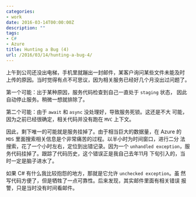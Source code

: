 ```yaml
---
categories:
- work
date: 2016-03-14T00:00:00Z
description: ""
tags:
- C#
- Azure
title: Hunting a Bug (4)
url: /2016/03/14/hunting-a-bug-4/
---
```



上午到公司还没出电梯，手机里就蹦出一封邮件，某客户询问某些文件未能及时
上传的原因。当时觉得有点不可思议，因为相关服务已经好几个月没出过问题了。

第一个可能：出于某种原因，服务代码检查到自己一直处于 `staging` 状态，
因此自动停止服务。稍微一想就排除了。

第二个可能：由于 `await` 和 `async` 没处理好，导致服务死锁。这还是不大
可能，因为之前已经很确定，相关代码并没有跑在 `MVC` 上下文。

因此，剩下唯一的可能就是服务挂掉了。由于相当巨大的数据量，在 Azure 的
`MDS` 里面搜索相关信息是个非常痛苦的过程。以半小时为时间窗口，进行二分
法搜索，花了一个小时左右，定位到出错记录。因为一个 `unhandled
exception`，服务代码挂掉了。跟踪了代码历史，这个错误正是我自己去年11月
下旬引入的，当时一定是脑子进水了。

如果 C# 有什么我比较抱怨的地方，那就是它允许 `unchecked exception`。虽
然写代码方便了，但是牺牲了一点可靠性。后来发现，其实邮件里面有相关错误
报警，只是当时没有时间看邮件。
